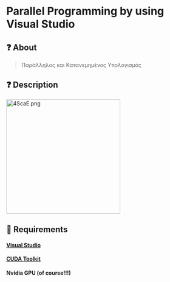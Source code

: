 # Parallel Programming by using Visual Studio

## ❓ About
>Παράλληλος και Κατανεμημένος Υπολογισμός

## ❓ Description
<img src="https://a.imagem.app/4ScaE.png" alt="4ScaE.png" border="0" width="300" />

## 🧰 Requirements

#### [Visual Studio](https://visualstudio.microsoft.com/downloads/)
#### [CUDA Toolkit](https://developer.nvidia.com/cuda-downloads?target_os=Windows&target_arch=x86_64&target_version=10&target_type=exenetwork)
#### Nvidia GPU (of course!!!)

